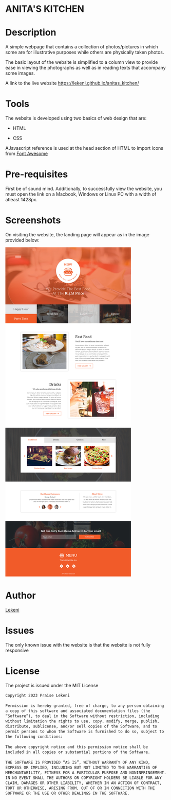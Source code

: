 # ANITA'S KITCHEN

# Description

A simple webpage that contains a collection of photos/pictures in which some are for illustrative purposes while others are physically taken photos.

The basic layout of the website is simplified to a column view to provide ease in viewing the photographs as well as in reading texts that accompany some images.

A link to the live website https://lekeni.github.io/anitas_kitchen/

# Tools

The website is developed using two basics of web design that are:

- HTML

- CSS

AJavascript reference is used at the head section of HTML to import icons from [Font Awesome](https://fontawesome.com/)

# Pre-requisites

First be of sound mind.
Additionally, to successfully view the website, you must open the link on a Macbook, Windows or Linux PC with a width of atleast 1428px.

# Screenshots

On visiting the website, the landing page will appear as in the image provided below:

<img src="Anitas Kitchen.jpg">

# Author

[Lekeni](https://github.com/Lekeni)

# Issues

The only known issue with the website is that the website is not fully responsive

# License

The project is issued under the MIT License

```
Copyright 2023 Praise Lekeni

Permission is hereby granted, free of charge, to any person obtaining a copy of this software and associated documentation files (the “Software”), to deal in the Software without restriction, including without limitation the rights to use, copy, modify, merge, publish, distribute, sublicense, and/or sell copies of the Software, and to permit persons to whom the Software is furnished to do so, subject to the following conditions:

The above copyright notice and this permission notice shall be included in all copies or substantial portions of the Software.

THE SOFTWARE IS PROVIDED “AS IS”, WITHOUT WARRANTY OF ANY KIND, EXPRESS OR IMPLIED, INCLUDING BUT NOT LIMITED TO THE WARRANTIES OF MERCHANTABILITY, FITNESS FOR A PARTICULAR PURPOSE AND NONINFRINGEMENT. IN NO EVENT SHALL THE AUTHORS OR COPYRIGHT HOLDERS BE LIABLE FOR ANY CLAIM, DAMAGES OR OTHER LIABILITY, WHETHER IN AN ACTION OF CONTRACT, TORT OR OTHERWISE, ARISING FROM, OUT OF OR IN CONNECTION WITH THE SOFTWARE OR THE USE OR OTHER DEALINGS IN THE SOFTWARE.
```

